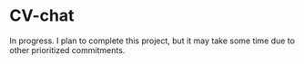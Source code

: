 # CV-chat
In progress. I plan to complete this project, but it may take some time due to other prioritized commitments.
